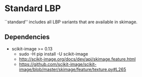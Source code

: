 # Standard LBP
``standard'' includes all LBP variants that are available in skimage.

## Dependencies
* scikit-image >= 0.13
  * sudo -H pip install -U scikit-image
  * http://scikit-image.org/docs/dev/api/skimage.feature.html
  * https://github.com/scikit-image/scikit-image/blob/master/skimage/feature/texture.py#L265
